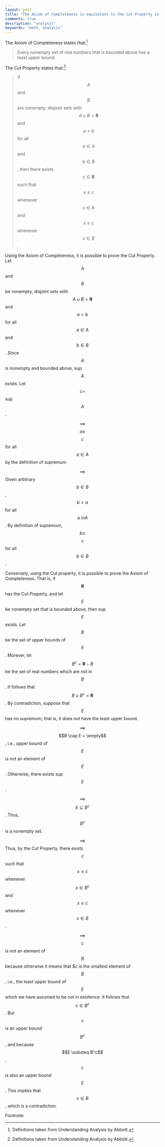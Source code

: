 ```yaml
---
layout: post
title: "The Axiom of Completeness is equivalent to the Cut Property in R"
comments: true
description: "analysis"
keywords: "math, analysis"
---
```



The Axiom of Completeness states that:[^1]

> Every nonempty set of real numbers that is bounded above has a least upper bound.

The Cut Property states that:[^1]

> If $$A$$ and $$B$$ are nonempty, disjoint sets with $$A \cup B = \mathbf{R}$$ and $$a <b$$ for all $$a \in A$$ and $$b \in B$$, then
there exists $$c \in \mathbf{R}$$ such that $$x \leq c$$ whenever $$x \in A$$ and $$ x \geq c$$ whenever $$x \in B$$.

Using the Axiom of Completeness, it is possible to prove the Cut Property. Let $$A$$ and $$B$$ be nonempty, disjoint sets with $$A \cup B = \mathbf{R}$$ and $$a <b$$ for all $$a \in A$$ and $$b \in B$$.
Since $$A$$ is nonempty and bounded above, sup $$A$$ exists. Let $$ c = $$ sup $$A$$.

$$\implies$$ $$ a \leq$$ $$c$$ for all $$ a \in A$$ by the definition of supremum.

$$\implies$$ Given arbitrary $$b \in B$$, $$b > a$$ for all $$ a \ in A$$. By definition of supremum, $$b \geq$$ $$c$$
for all $$b \in B$$.

Conversely, using the Cut property, it is possible to prove the Axiom of Completeness. That is, if $$\mathbf{R}$$ has the Cut Property, and let $$E$$ be nonempty set that is bounded above, then sup $$E$$ exists.
Let $$B$$ be the set of upper bounds of $$E$$. Morever, let $$B^c = \mathbf{R} - B$$ be the set of real numbers which are not in $$B$$. It follows that
$$B \cup B^c = \mathbf{R}$$. By contradiction, suppose that $$E$$ has no supremum; that is, it does not have the least upper bound.

$$\implies$$ $$B \cap E = \empty$$, i.e., upper bound of $$E$$ is not an element of $$E$$ . Otherwise, there exists sup $$E$$.

$$\implies$$ $$E \subseteq B^c$$. Thus, $$B^c$$ is a nonempty set.

$$ \implies$$ Thus, by the Cut Property, there exists $$c$$ such that $$x \leq c$$ whenever $$ x \in B^c$$ and $$ x \geq c$$ whenever $$ x \in B$$.

$$ \implies$$ $$c$$ is not an element of $$B$$ because otherwise it means that $$c$ is the smallest element of $$B$$, i.e., the least upper bound of $$E$$ which we have assumed to be not in existence. 
It follows that $$c \in B^c$$. But $$c$$ is an upper bound $$B^c$$, and because $$E \substeq B^c$$, $$c$$ is also an upper bound $$E$$. This implies that $$c \in B$$, which is a contradiction.

Footnote:

[^1]: Definitions taken from Understanding Analysis by Abbott.
